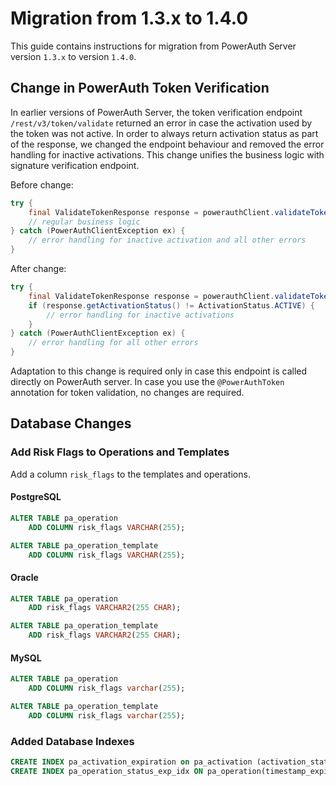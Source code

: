 # Migration from 1.3.x to 1.4.0

This guide contains instructions for migration from PowerAuth Server version `1.3.x` to version `1.4.0`.

## Change in PowerAuth Token Verification

In earlier versions of PowerAuth Server, the token verification endpoint `/rest/v3/token/validate` returned an error in case the activation used by the token was not active. In order to always return activation status as part of the response, we changed the endpoint behaviour and removed the error handling for inactive activations. This change unifies the business logic with signature verification endpoint.

Before change:

```java
try {
    final ValidateTokenResponse response = powerauthClient.validateToken(request);
    // regular business logic
} catch (PowerAuthClientException ex) {
    // error handling for inactive activation and all other errors
}
```

After change:
```java
try {
    final ValidateTokenResponse response = powerauthClient.validateToken(request);
    if (response.getActivationStatus() != ActivationStatus.ACTIVE) {
        // error handling for inactive activations
    }
} catch (PowerAuthClientException ex) {
    // error handling for all other errors
}
```

Adaptation to this change is required only in case this endpoint is called directly on PowerAuth server. In case you use the `@PowerAuthToken` annotation for token validation, no changes are required.

## Database Changes

### Add Risk Flags to Operations and Templates

Add a column `risk_flags` to the templates and operations.

#### PostgreSQL

```sql
ALTER TABLE pa_operation
    ADD COLUMN risk_flags VARCHAR(255);

ALTER TABLE pa_operation_template
    ADD COLUMN risk_flags VARCHAR(255);
```

#### Oracle

```sql
ALTER TABLE pa_operation
    ADD risk_flags VARCHAR2(255 CHAR);

ALTER TABLE pa_operation_template
    ADD risk_flags VARCHAR2(255 CHAR);
```

#### MySQL

```sql
ALTER TABLE pa_operation
    ADD COLUMN risk_flags varchar(255);

ALTER TABLE pa_operation_template
    ADD COLUMN risk_flags varchar(255);
```

### Added Database Indexes

```sql
CREATE INDEX pa_activation_expiration on pa_activation (activation_status, timestamp_activation_expire);
CREATE INDEX pa_operation_status_exp_idx ON pa_operation(timestamp_expires, status);
```
